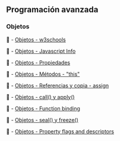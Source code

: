 ## Programación avanzada

### Objetos

:scroll: - [Objetos - w3schools](https://www.w3schools.com/js/js_objects.asp)

:scroll: - [Objetos - Javascript Info](https://javascript.info/object)

:scroll: - [Objetos - Propiedades](https://www.w3schools.com/Js/js_object_properties.asp)

:scroll: - [Objetos - Métodos - "this"](https://javascript.info/object-methods)

:scroll: - [Objetos - Referencias y copia - assign](https://javascript.info/object-copy)

:scroll: - [Objetos - call() y apply()](https://javascript.info/call-apply-decorators)

:scroll: - [Objetos - Function binding](https://javascript.info/bind)

:scroll: - [Objetos - seal() y freeze()](https://javascript.info/property-descriptors)

:scroll: - [Objetos - Property flags and descriptors](https://javascript.info/property-descriptors#object-getownpropertydescriptors)